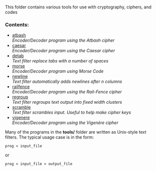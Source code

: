 This folder contains various tools for use with cryptography, ciphers, and codes

### Contents:
- [atbash](atbash.cpp)<br>
  *Encoder/Decoder program using the Atbash cipher*
- [caesar](caesar.cpp)<br>
  *Encoder/Decoder program using the Caesar cipher*
- [detab](detab.cpp)<br>
  *Text filter replace tabs with a number of spaces*
- [morse](morse.cpp)<br>
  *Encoder/Decoder program using Morse Code*
- [newline](newline.cpp)<br>
  *Text filter automatically adds newlines after n columns*
- [railfence](railfence.cpp)<br>
  *Encoder/Decoder program using the Rail-Fence cipher*
- [regroup](regroup.cpp)<br>
  *Text filter regroups text output into fixed width clusters*
- [scramble](scramble.cpp)<br>
  *Text filter scrambles input. Useful to help make cipher keys*
- [vigenere](vigenere.cpp)<br>
  *Encoder/Decoder program using the Vigenère cipher*

Many of the programs in the **tools/** folder are written as Unix-style text filters. The typical usage case is in the form:

```
prog < input_file
```

or

```
prog < input_file > output_file
```
